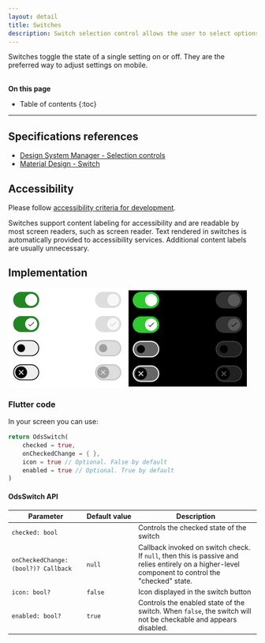 ```yaml
---
layout: detail
title: Switches
description: Switch selection control allows the user to select options.
---
```


Switches toggle the state of a single setting on or off. They are the preferred
way to adjust settings on mobile.

<br>**On this page**

* Table of contents
{:toc}

---

## Specifications references

- [Design System Manager - Selection controls](https://system.design.orange.com/0c1af118d/p/58c374-switches/b/516c4e)
- [Material Design - Switch](https://m3.material.io/components/switch/overview)

## Accessibility

Please follow [accessibility criteria for development](https://m3.material.io/components/switch/accessibility).

Switches support content labeling for accessibility and are readable by most
screen readers, such as screen reader. Text rendered in switches is automatically
provided to accessibility services. Additional content labels are usually
unnecessary.

## Implementation

![Switch](images/switch_light.png) ![Switch dark](images/switch_dark.png)

### Flutter code

In your screen you can use:

```dart
return OdsSwitch(
    checked = true,
    onCheckedChange = { },
    icon = true // Optional. False by default
    enabled = true // Optional. True by default
)
```

#### OdsSwitch API

Parameter | Default&nbsp;value | Description
-- | -- | --
`checked: bool` | | Controls the checked state of the switch
`onCheckedChange: (bool?)? Callback` | `null` | Callback invoked on switch check. If `null`, then this is passive and relies entirely on a higher-level component to control the "checked" state.
`icon: bool?` | `false` | Icon displayed in the switch button
`enabled: bool?` | `true` | Controls the enabled state of the switch. When `false`, the switch will not be checkable and appears disabled.

